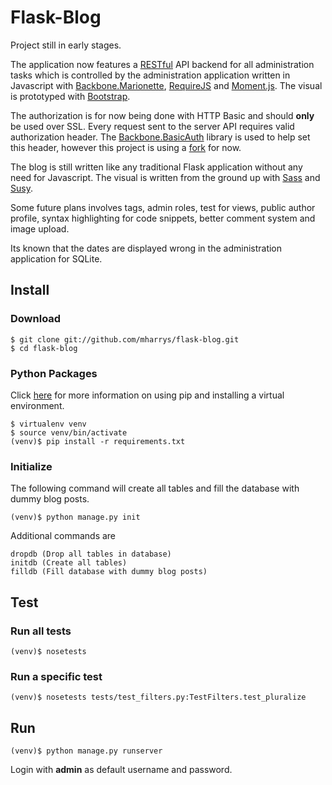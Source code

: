 # Flask-Blog

Project still in early stages. 

The application now features a [RESTful](https://en.wikipedia.org/wiki/Representational_state_transfer) API backend for all administration tasks which is controlled by the administration application written in Javascript with [Backbone.Marionette](http://marionettejs.com), [RequireJS](http://requirejs.org) and [Moment.js](http://momentjs.com). The visual is prototyped with [Bootstrap](http://twitter.github.io/bootstrap).

The authorization is for now being done with HTTP Basic and should **only** be used over SSL. Every request sent to the server API requires valid authorization header. The [Backbone.BasicAuth](https://github.com/fiznool/backbone.basicauth) library is used to help set this header, however this project is using a [fork](https://github.com/mharrys/backbone.basicauth) for now.

The blog is still written like any traditional Flask application without any need for Javascript. The visual is written from the ground up with [Sass](http://sass-lang.com) and [Susy](http://susy.oddbird.net).

Some future plans involves tags, admin roles, test for views, public author profile, syntax highlighting for code snippets, better comment system and image upload.

Its known that the dates are displayed wrong in the administration application for SQLite.

## Install

### Download

    $ git clone git://github.com/mharrys/flask-blog.git
    $ cd flask-blog

### Python Packages

Click [here](http://www.pip-installer.org/en/latest/index.html) for more information on using pip and installing a virtual environment.

    $ virtualenv venv
    $ source venv/bin/activate
    (venv)$ pip install -r requirements.txt

### Initialize

The following command will create all tables and fill the database with dummy blog posts.

    (venv)$ python manage.py init

Additional commands are

    dropdb (Drop all tables in database)
    initdb (Create all tables)
    filldb (Fill database with dummy blog posts)

## Test

### Run all tests
    (venv)$ nosetests

### Run a specific test
    (venv)$ nosetests tests/test_filters.py:TestFilters.test_pluralize

## Run

    (venv)$ python manage.py runserver

Login with **admin** as default username and password.
